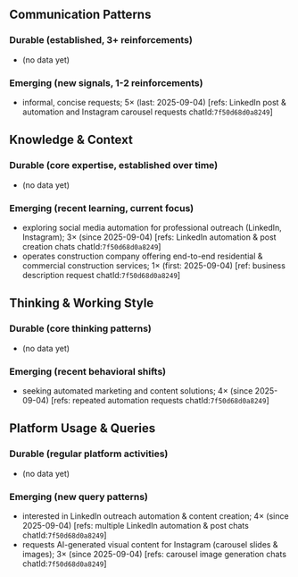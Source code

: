 ## Communication Patterns
### Durable (established, 3+ reinforcements)
- (no data yet)

### Emerging (new signals, 1-2 reinforcements)
- informal, concise requests; 5× (last: 2025-09-04) [refs: LinkedIn post & automation and Instagram carousel requests chatId:`7f50d68d0a8249`]

## Knowledge & Context
### Durable (core expertise, established over time)
- (no data yet)

### Emerging (recent learning, current focus)
- exploring social media automation for professional outreach (LinkedIn, Instagram); 3× (since 2025-09-04) [refs: LinkedIn automation & post creation chats chatId:`7f50d68d0a8249`]
- operates construction company offering end-to-end residential & commercial construction services; 1× (first: 2025-09-04) [ref: business description request chatId:`7f50d68d0a8249`]

## Thinking & Working Style
### Durable (core thinking patterns)
- (no data yet)

### Emerging (recent behavioral shifts)
- seeking automated marketing and content solutions; 4× (since 2025-09-04) [refs: repeated automation requests chatId:`7f50d68d0a8249`]

## Platform Usage & Queries
### Durable (regular platform activities)
- (no data yet)

### Emerging (new query patterns)
- interested in LinkedIn outreach automation & content creation; 4× (since 2025-09-04) [refs: multiple LinkedIn automation & post chats chatId:`7f50d68d0a8249`]
- requests AI-generated visual content for Instagram (carousel slides & images); 3× (since 2025-09-04) [refs: carousel image generation chats chatId:`7f50d68d0a8249`]